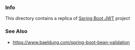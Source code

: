 ### Info

This directory contains a replica of [Spring Boot JWT](https://github.com/yevheniyJ/spring-boot-jwt) project

### See Also

  * https://www.baeldung.com/spring-boot-bean-validation
